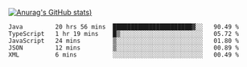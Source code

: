 [![Anurag's GitHub stats](https://github-readme-stats.vercel.app/api?username=Old-Camel&show_icons=true&theme=dark))](https://github.com/anuraghazra/github-readme-stats)
<!--START_SECTION:waka-->
```text
Java         20 hrs 56 mins  ██████████████████████▓░░   90.49 % 
TypeScript   1 hr 19 mins    █▒░░░░░░░░░░░░░░░░░░░░░░░   05.72 % 
JavaScript   24 mins         ▒░░░░░░░░░░░░░░░░░░░░░░░░   01.80 % 
JSON         12 mins         ▒░░░░░░░░░░░░░░░░░░░░░░░░   00.89 % 
XML          6 mins          ░░░░░░░░░░░░░░░░░░░░░░░░░   00.49 % 
```
<!--END_SECTION:waka-->

